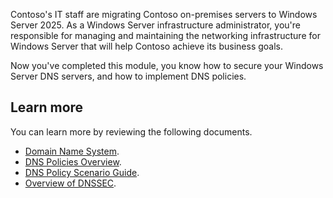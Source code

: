Contoso's IT staff are migrating Contoso on-premises servers to Windows Server 2025. As a Windows Server infrastructure administrator, you're responsible for managing and maintaining the networking infrastructure for Windows Server that will help Contoso achieve its business goals. 

Now you've completed this module, you know how to secure your Windows Server DNS servers, and how to implement DNS policies.

## Learn more

You can learn more by reviewing the following documents.

- [Domain Name System](/windows-server/networking/dns/dns-top?azure-portal=true).
- [DNS Policies Overview](/windows-server/networking/dns/deploy/dns-policies-overview?azure-portal=true).
- [DNS Policy Scenario Guide](/windows-server/networking/dns/deploy/dns-policy-scenario-guide?azure-portal=true).
- [Overview of DNSSEC](/previous-versions/windows/it-pro/windows-server-2012-r2-and-2012/jj200221(v=ws.11)?azure-portal=true).
